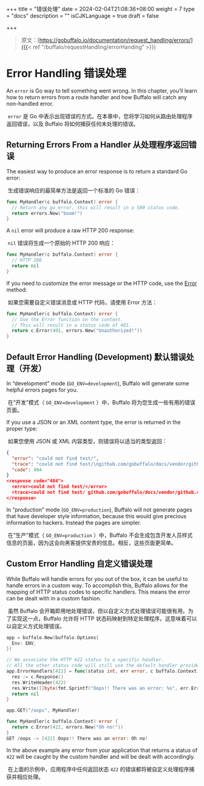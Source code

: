 +++
title = "错误处理"
date = 2024-02-04T21:08:36+08:00
weight = 7
type = "docs"
description = ""
isCJKLanguage = true
draft = false

+++

> 原文：[https://gobuffalo.io/documentation/request_handling/errors/]({{< ref "/buffalo/requestHandling/errorHanding" >}})

# Error Handling 错误处理 

An `error` is Go way to tell something went wrong. In this chapter, you’ll learn how to return errors from a route handler and how Buffalo will catch any non-handled error.

​	 `error` 是 Go 中表示出现错误的方式。在本章中，您将学习如何从路由处理程序返回错误，以及 Buffalo 将如何捕获任何未处理的错误。

## Returning Errors From a Handler 从处理程序返回错误 

The easiest way to produce an error response is to return a standard Go error:

​	生成错误响应的最简单方法是返回一个标准的 Go 错误：

```go
func MyHandler(c buffalo.Context) error {
  // Return any go error, this will result in a 500 status code.
  return errors.New("boom!")
}
```

A `nil` error will produce a raw HTTP 200 response:

​	 `nil` 错误将生成一个原始的 HTTP 200 响应：

```go
func MyHandler(c buffalo.Context) error {
  // HTTP 200
  return nil
}
```

If you need to customize the error message or the HTTP code, use the [Error](https://pkg.go.dev/github.com/gobuffalo/buffalo#DefaultContext.Error) method:

​	如果您需要自定义错误消息或 HTTP 代码，请使用 Error 方法：

```go
func MyHandler(c buffalo.Context) error {
  // Use the Error function on the context.
  // This will result in a status code of 401.
  return c.Error(401, errors.New("Unauthorized!"))
}
```

## Default Error Handling (Development) 默认错误处理（开发） 

In “development” mode (`GO_ENV=development`), Buffalo will generate some helpful errors pages for you.

​	在“开发”模式（ `GO_ENV=development` ）中，Buffalo 将为您生成一些有用的错误页面。

If you use a JSON or an XML content type, the error is returned in the proper type:

​	如果您使用 JSON 或 XML 内容类型，则错误将以适当的类型返回：

```json
{
  "error": "could not find test/",
  "trace": "could not find test/\ngithub.com/gobuffalo/docs/vendor/github.com/gobuffalo/buffalo.(*App).fileServer.func1\n\t/home/michalakst/go/src/github.com/gobuffalo/docs/vendor/github.com/gobuffalo/buffalo/route_mappings.go:97\nnet/http.HandlerFunc.ServeHTTP\n\t/usr/local/go/src/net/http/server.go:1947\nnet/http.StripPrefix.func1\n\t/usr/local/go/src/net/http/server.go:1986\nnet/http.HandlerFunc.ServeHTTP\n\t/usr/local/go/src/net/http/server.go:1947\ngithub.com/gobuffalo/docs/vendor/github.com/gorilla/mux.(*Router).ServeHTTP\n\t/home/michalakst/go/src/github.com/gobuffalo/docs/vendor/github.com/gorilla/mux/mux.go:162\ngithub.com/gobuffalo/docs/vendor/github.com/markbates/refresh/refresh/web.ErrorChecker.func1\n\t/home/michalakst/go/src/github.com/gobuffalo/docs/vendor/github.com/markbates/refresh/refresh/web/web.go:23\nnet/http.HandlerFunc.ServeHTTP\n\t/usr/local/go/src/net/http/server.go:1947\ngithub.com/gobuffalo/docs/vendor/github.com/gobuffalo/buffalo.(*App).ServeHTTP\n\t/home/michalakst/go/src/github.com/gobuffalo/docs/vendor/github.com/gobuffalo/buffalo/server.go:127\nnet/http.serverHandler.ServeHTTP\n\t/usr/local/go/src/net/http/server.go:2694\nnet/http.(*conn).serve\n\t/usr/local/go/src/net/http/server.go:1830\nruntime.goexit\n\t/usr/local/go/src/runtime/asm_amd64.s:2361",
  "code": 404
}
<response code="404">
  <error>could not find test/</error>
  <trace>could not find test/ github.com/gobuffalo/docs/vendor/github.com/gobuffalo/buffalo.(*App).fileServer.func1 /home/michalakst/go/src/github.com/gobuffalo/docs/vendor/github.com/gobuffalo/buffalo/route_mappings.go:97 net/http.HandlerFunc.ServeHTTP /usr/local/go/src/net/http/server.go:1947 net/http.StripPrefix.func1 /usr/local/go/src/net/http/server.go:1986 net/http.HandlerFunc.ServeHTTP /usr/local/go/src/net/http/server.go:1947 github.com/gobuffalo/docs/vendor/github.com/gorilla/mux.(*Router).ServeHTTP /home/michalakst/go/src/github.com/gobuffalo/docs/vendor/github.com/gorilla/mux/mux.go:162 github.com/gobuffalo/docs/vendor/github.com/markbates/refresh/refresh/web.ErrorChecker.func1 /home/michalakst/go/src/github.com/gobuffalo/docs/vendor/github.com/markbates/refresh/refresh/web/web.go:23 net/http.HandlerFunc.ServeHTTP /usr/local/go/src/net/http/server.go:1947 github.com/gobuffalo/docs/vendor/github.com/gobuffalo/buffalo.(*App).ServeHTTP /home/michalakst/go/src/github.com/gobuffalo/docs/vendor/github.com/gobuffalo/buffalo/server.go:127 net/http.serverHandler.ServeHTTP /usr/local/go/src/net/http/server.go:2694 net/http.(*conn).serve /usr/local/go/src/net/http/server.go:1830 runtime.goexit /usr/local/go/src/runtime/asm_amd64.s:2361</trace>
</response>
```

In “production” mode (`GO_ENV=production`), Buffalo will not generate pages that have developer style information, because this would give precious information to hackers. Instead the pages are simpler.

​	在“生产”模式（ `GO_ENV=production` ）中，Buffalo 不会生成包含开发人员样式信息的页面，因为这会向黑客提供宝贵的信息。相反，这些页面更简单。

## Custom Error Handling 自定义错误处理 

While Buffalo will handle errors for you out of the box, it can be useful to handle errors in a custom way. To accomplish this, Buffalo allows for the mapping of HTTP status codes to specific handlers. This means the error can be dealt with in a custom fashion.

​	虽然 Buffalo 会开箱即用地处理错误，但以自定义方式处理错误可能很有用。为了实现这一点，Buffalo 允许将 HTTP 状态码映射到特定处理程序。这意味着可以以自定义方式处理错误。

```go
app = buffalo.New(buffalo.Options{
  Env: ENV,
})

// We associate the HTTP 422 status to a specific handler.
// All the other status code will still use the default handler provided by Buffalo.
app.ErrorHandlers[422] = func(status int, err error, c buffalo.Context) error {
  res := c.Response()
  res.WriteHeader(422)
  res.Write([]byte(fmt.Sprintf("Oops!! There was an error: %s", err.Error())))
  return nil
}

app.GET("/oops", MyHandler)

func MyHandler(c buffalo.Context) error {
  return c.Error(422, errors.New("Oh no!"))
}
GET /oops -> [422] Oops!! There was an error: Oh no!
```

In the above example any error from your application that returns a status of `422` will be caught by the custom handler and will be dealt with accordingly.

​	在上面的示例中，应用程序中任何返回状态 `422` 的错误都将被自定义处理程序捕获并相应处理。
